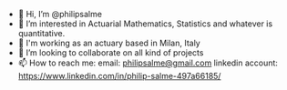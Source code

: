 - 👋 Hi, I’m @philipsalme
- 👀 I’m interested in Actuarial Mathematics, Statistics and whatever is quantitative.
- 🌱 I'm working as an actuary based in Milan, Italy
- 💞️ I’m looking to collaborate on all kind of projects
- 📫 How to reach me:
email: philipsalme@gmail.com 
linkedin account: https://www.linkedin.com/in/philip-salme-497a66185/
